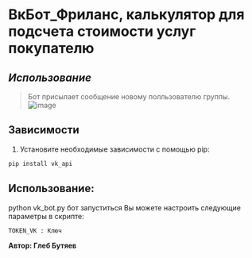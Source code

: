 # ВкБот_Фриланс, калькулятор для подсчета стоимости услуг покупателю

## _Использование_



> Бот присылает сообщение новому полльзователю группы.
> ![image](https://github.com/GlebButyaev/VkBot_Shop_Calculator/assets/86189535/06bac9a2-5691-4eb0-bd41-bf17ffbbe476)




## Зависимости

1. Установите необходимые зависимости с помощью pip:

```bash
pip install vk_api
```

## Использование:
python vk_bot.py
бот запуститься
Вы можете настроить следующие параметры в скрипте:
```
TOKEN_VK : Ключ
```
**Автор: Глеб Бутяев**

